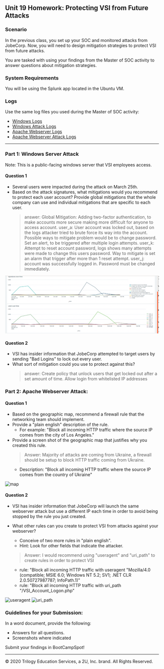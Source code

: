## Unit 19 Homework: Protecting VSI from Future Attacks

### Scenario

In the previous class,  you set up your SOC and monitored attacks from JobeCorp. Now, you will need to design mitigation strategies to protect VSI from future attacks. 

You are tasked with using your findings from the Master of SOC activity to answer questions about mitigation strategies.

### System Requirements 

You will be using the Splunk app located in the Ubuntu VM.

### Logs

Use the same log files you used during the Master of SOC activity:

- [Windows Logs](resources/windows_server_logs.csv)
- [Windows Attack Logs](resources/windows_server_attack_logs.csv)
- [Apache Webserver Logs](resources/apache_logs.txt	)
- [Apache Webserver Attack Logs](resources/apache_attack_logs.txt	)

---

### Part 1: Windows Server Attack

Note: This is a public-facing windows server that VSI employees access.
 
#### Question 1
- Several users were impacted during the attack on March 25th.
- Based on the attack signatures, what mitigations would you recommend to protect each user account? Provide global mitigations that the whole company can use and individual mitigations that are specific to each user.
  > answer:
  > Global Mitigation: Adding two-factor authentication, to make accounts more secure making more difficult for anyone to access account.
  > user_a: User account was locked out, based on the logs attacker tried to brute force its way into the account. Possible ways to mitigate problem would be to change password. Set an alert, to be triggered after multiple login attempts. 
  > user_k: Attempt to reset account password, logs shows many attempts were made to change this users password. Way to mitigate is set an alarm that trigger after more than 1 reset attempt.
  > user_j: account was successfully logged in. Password must be changed immediately.
  
![signatures](Images/Signatures.png)
  
#### Question 2
- VSI has insider information that JobeCorp attempted to target users by sending "Bad Logins" to lock out every user.
- What sort of mitigation could you use to protect against this?
  > answer: Create policy that unlock users that get locked out after a set amount of time. Allow login from whitelisted IP addresses
  

### Part 2: Apache Webserver Attack:

#### Question 1
- Based on the geographic map, recommend a firewall rule that the networking team should implement.
- Provide a "plain english" description of the rule.
  - For example: "Block all incoming HTTP traffic where the source IP comes from the city of Los Angeles."
- Provide a screen shot of the geographic map that justifies why you created this rule.
  > Answer: Majority of attacks are coming from Ukraine, a firewall should be setup to block HTTP traffic coming from Ukraine. 
  - Description: "Block all incoming HTTP traffic where the source IP comes from the country of Ukraine" 
  
![map]()

#### Question 2

- VSI has insider information that JobeCorp will launch the same webserver attack but use a different IP each time in order to avoid being stopped by the rule you just created.

- What other rules can you create to protect VSI from attacks against your webserver?
  - Conceive of two more rules in "plain english". 
  - Hint: Look for other fields that indicate the attacker.
  
  > Answer: I would recommend using "useragent" and "uri_path" to create rules in order to protect VSI
    - rule: "Block all incoming HTTP traffic with useragent "Mozilla/4.0 (compatible; MSIE 6.0; Windows NT 5.2; SV1; .NET CLR 2.0.50727987787; InfoPath.1)"
    - rule: "Block all incoming HTTP traffic with uri_path "/VSI_Account_Logon.php" 

![useragent]()
![uri_path]()

### Guidelines for your Submission:
  
In a word document, provide the following:
- Answers for all questions.
- Screenshots where indicated

Submit your findings in BootCampSpot!

---

© 2020 Trilogy Education Services, a 2U, Inc. brand. All Rights Reserved.
